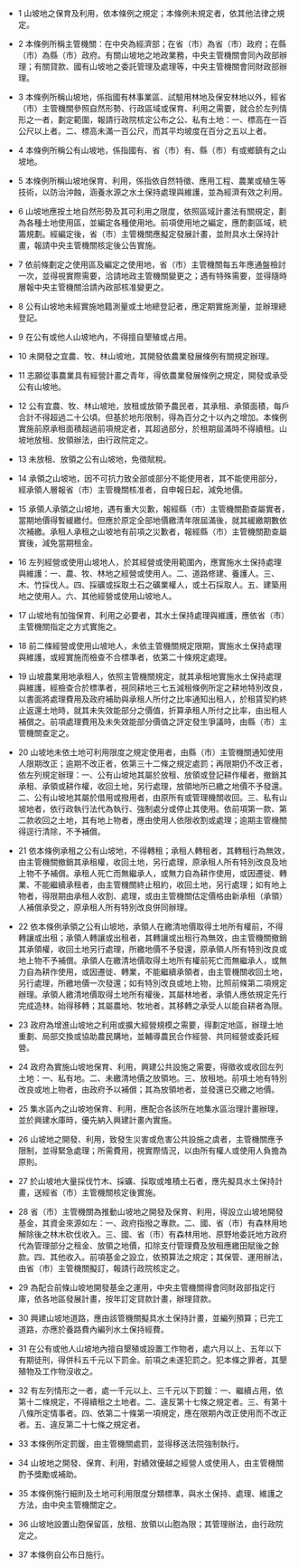 * 1 山坡地之保育及利用，依本條例之規定；本條例未規定者，依其他法律之規定。

* 2 本條例所稱主管機關：在中央為經濟部；在省（市）為省（市）政府；在縣（市）為縣（市）政府。有關山坡地之地政業務，中央主管機關會同內政部辦理；有關貸款、國有山坡地之委託管理及處理等，中央主管機關會同財政部辦理。

* 3 本條例所稱山坡地，係指國有林事業區、試驗用林地及保安林地以外，經省（市）主管機關參照自然形勢、行政區域或保育、利用之需要，就合於左列情形之一者，劃定範圍，報請行政院核定公布之公、私有土地：一、標高在一百公尺以上者。二、標高未滿一百公尺，而其平均坡度在百分之五以上者。

* 4 本條例所稱公有山坡地，係指國有、省（市）有、縣（市）有或鄉鎮有之山坡地。

* 5 本條例所稱山坡地保育、利用，係指依自然特徵、應用工程、農業或植生等技術，以防治沖蝕，涵養水源之水土保持處理與維護，並為經濟有效之利用。

* 6 山坡地應按土地自然形勢及其可利用之限度，依照區域計畫法有關規定，劃為各種土地使用區，並編定各種使用地。前項使用地之編定，應酌劃區域，統籌規劃。經編定後，省（市）主管機關應擬定發展計畫，並附具水土保持計畫，報請中央主管機關核定後公告實施。

* 7 依前條劃定之使用區及編定之使用地，省（市）主管機關每五年應通盤檢討一次，並得視實際需要，洽請地政主管機關變更之；遇有特殊需要，並得隨時層報中央主管機關洽請內政部核准變更之。

* 8 公有山坡地未經實施地籍測量或土地總登記者，應定期實施測量，並辦理總登記。

* 9 在公有或他人山坡地內，不得擅自墾殖或占用。

* 10 未開發之宜農、牧、林山坡地，其開發依農業發展條例有關規定辦理。

* 11 志願從事農業具有經營計畫之青年，得依農業發展條例之規定，開發或承受公有山坡地。

* 12 公有宜農、牧、林山坡地，放租或放領予農民者，其承租、承領面積，每戶合計不得超過二十公頃。但基於地形限制，得為百分之十以內之增加。本條例實施前原承租面積超過前項規定者，其超過部分，於租期屆滿時不得續租。山坡地放租、放領辦法，由行政院定之。

* 13 未放租、放領之公有山坡地，免徵賦稅。

* 14 承領之山坡地，因不可抗力致全部或部分不能使用者，其不能使用部分，經承領人層報省（市）主管機關核准者，自申報日起，減免地價。

* 15 承領人承領之山坡地，遇有重大災歉，報經縣（市）主管機關勘查屬實者，當期地價得暫緩繳付。但應於原定全部地價繳清年限屆滿後，就其緩繳期數依次補繳。承租人承租之山坡地有前項之災歉者，報經縣（市）主管機關勘查屬實後，減免當期租金。

* 16 左列經營或使用山坡地人，於其經營或使用範圍內，應實施水土保持處理與維護：一、農、牧、林地之經營或使用人。二、道路修建、養護人。三、木、竹採伐人。四、採礦或採取土石之礦業權人，或土石採取人。五、建築用地之使用人。六、其他經營或使用山坡地人。

* 17 山坡地有加強保育、利用之必要者，其水土保持處理與維護，應依省（市）主管機關指定之方式實施之。

* 18 前二條經營或使用山坡地人，未依主管機關規定限期，實施水土保持處理與維護，或經實施而檢查不合標準者，依第二十條規定處理。

* 19 山坡農業用地承租人，依照主管機關規定，就其承租地實施水土保持處理與維護，經檢查合於標準者，視同耕地三七五減租條例所定之耕地特別改良，以書面將處理費用及政府補助與承租人所付之比率通知出租人，於租賃契約終止返還土地時，就其未失效能部分之價值，折算承租人所付之比率，由出租人補償之。前項處理費用及未失效能部分價值之評定發生爭議時，由縣（市）主管機關查定之。

* 20 山坡地未依土地可利用限度之規定使用者，由縣（市）主管機關通知使用人限期改正；逾期不改正者，依第三十二條之規定處罰；再限期仍不改正者，依左列規定辦理：一、公有山坡地其屬於放租、放領或登記耕作權者，撤銷其承租、承領或耕作權，收回土地，另行處理，放領地所已繳之地價不予發還。二、公有山坡地其屬於借用或撥用者，由原所有或管理機關收回。三、私有山坡地者，依行政執行法代為執行、強制處分或停止其使用。依前項第一款、第二款收回之土地，其有地上物者，應由使用人依限收割或處理；逾期主管機關得逕行清除，不予補償。

* 21 依本條例承租之公有山坡地，不得轉租；承租人轉租者，其轉租行為無效，由主管機關撤銷其承租權，收回土地，另行處理，原承租人所有特別改良及地上物不予補償。承租人死亡而無繼承人，或無力自為耕作使用，或因遷徙、轉業、不能繼續承租者，由主管機關終止租約，收回土地，另行處理；如有地上物者，得限期由承租人收割、處理，或由主管機關估定價格由新承租（承領）人補償承受之，原承租人所有特別改良併同辦理。

* 22 依本條例承領之公有山坡地，承領人在繳清地價取得土地所有權前，不得轉讓或出租；承領人轉讓或出租者，其轉讓或出租行為無效，由主管機關撤銷其承領權，收回土地另行處理，所繳地價不予發還，原承領人所有特別改良或地上物不予補償。承領人在繳清地價取得土地所有權前死亡而無繼承人，或無力自為耕作使用，或因遷徙、轉業，不能繼續承領者，由主管機關收回土地，另行處理，所繳地價一次發還；如有特別改良或地上物，比照前條第二項規定辦理。承領人繳清地價取得土地所有權後，其屬林地者，承領人應依規定先行完成造林，始得移轉；其屬農地、牧地者，其移轉之承受人以能自耕者為限。

* 23 政府為增進山坡地之利用或擴大經營規模之需要，得劃定地區，辦理土地重劃、局部交換或協助農民購地，並輔導農民合作經營、共同經營或委託經營。

* 24 政府為實施山坡地保育、利用，興建公共設施之需要，得徵收或收回左列土地：一、私有地。二、未繳清地價之放領地。三、放租地。前項土地有特別改良或地上物者，由政府予以補償；其為放領地者，並發還已交繳之地價。

* 25 集水區內之山坡地保育、利用，應配合各該所在地集水區治理計畫辦理，並於興建水庫時，優先納入興建計畫內實施。

* 26 山坡地之開發、利用，致發生災害或危害公共設施之虞者，主管機關應予限制，並得緊急處理；所需費用，視實際情況，以由所有權人或使用人負擔為原則。

* 27 於山坡地大量採伐竹木、採礦、採取或堆積土石者，應先擬具水土保持計畫，送經省（市）主管機關核定後實施。

* 28 省（市）主管機關為推動山坡地之開發及保育、利用，得設立山坡地開發基金，其資金來源如左：一、政府指撥之專款。二、國、省（市）有森林用地解除後之林木砍伐收入。三、國、省（市）有森林用地、原野地委託地方政府代為管理部分之租金、放領之地價，扣除支付管理費及放租應繳田賦後之餘款。四、其他收入。前項基金之設立，依預算法之規定；其保管、運用辦法，由省（市）主管機關擬訂，報請行政院核定之。

* 29 為配合前條山坡地開發基金之運用，中央主管機關得會同財政部指定行庫，依各地區發展計畫，按年訂定貸款計畫，辦理貸款。

* 30 興建山坡地道路，應由該管機關擬具水土保持計畫，並編列預算；已完工道路，亦應於養路費內編列水土保持經費。

* 31 在公有或他人山坡地內擅自墾殖或設置工作物者，處六月以上、五年以下有期徒刑，得併科五千元以下罰金。前項之未遂犯罰之。犯本條之罪者，其墾殖物及工作物沒收之。

* 32 有左列情形之一者，處一千元以上、三千元以下罰鍰：一、繼續占用，依第十二條規定，不得續租之土地者。二、違反第十七條之規定者。三、有第十八條所定情事者。四、依第二十條第一項規定，應在限期內改正使用而不改正者。五、違反第二十七條之規定者。

* 33 本條例所定罰鍰，由主管機關處罰，並得移送法院強制執行。

* 34 山坡地之開發、保育、利用，對績效優越之經營人或使用人，由主管機關酌予獎勵或補助。

* 35 本條例施行細則及土地可利用限度分類標準，與水土保持、處理、維護之方法，由中央主管機關定之。

* 36 山坡地設置山胞保留區，放租、放領以山胞為限；其管理辦法，由行政院定之。

* 37 本條例自公布日施行。

